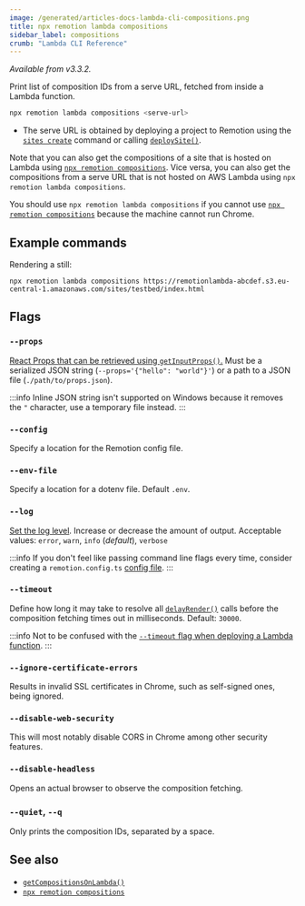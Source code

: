 ```yaml
---
image: /generated/articles-docs-lambda-cli-compositions.png
title: npx remotion lambda compositions
sidebar_label: compositions
crumb: "Lambda CLI Reference"
---
```


_Available from v3.3.2._

Print list of composition IDs from a serve URL, fetched from inside a Lambda function.

```bash
npx remotion lambda compositions <serve-url>
```

- The serve URL is obtained by deploying a project to Remotion using the [`sites create`](/docs/lambda/cli/sites#create) command or calling [`deploySite()`](/docs/lambda/deploysite).

Note that you can also get the compositions of a site that is hosted on Lambda using [`npx remotion compositions`](/docs/cli/compositions). Vice versa, you can also get the compositions from a serve URL that is not hosted on AWS Lambda using `npx remotion lambda compositions`.

You should use `npx remotion lambda compositions` if you cannot use [`npx remotion compositions`](/docs/cli/compositions) because the machine cannot run Chrome.

## Example commands

Rendering a still:

```
npx remotion lambda compositions https://remotionlambda-abcdef.s3.eu-central-1.amazonaws.com/sites/testbed/index.html
```

## Flags

### `--props`

[React Props that can be retrieved using `getInputProps()`.](/docs/get-input-props) Must be a serialized JSON string (`--props='{"hello": "world"}'`) or a path to a JSON file (`./path/to/props.json`).

:::info
Inline JSON string isn't supported on Windows because it removes the `"` character, use a temporary file instead.
:::

### `--config`

Specify a location for the Remotion config file.

### `--env-file`

Specify a location for a dotenv file. Default `.env`.

### `--log`

[Set the log level](/docs/config#setlevel). Increase or decrease the amount of output. Acceptable values: `error`, `warn`, `info` (_default_), `verbose`

:::info
If you don't feel like passing command line flags every time, consider creating a `remotion.config.ts` [config file](/docs/config).
:::

### `--timeout`

Define how long it may take to resolve all [`delayRender()`](/docs/delay-render) calls before the composition fetching times out in milliseconds. Default: `30000`.

:::info
Not to be confused with the [`--timeout` flag when deploying a Lambda function](/docs/lambda/cli/functions#--timeout).
:::

### `--ignore-certificate-errors`

Results in invalid SSL certificates in Chrome, such as self-signed ones, being ignored.

### `--disable-web-security`

This will most notably disable CORS in Chrome among other security features.

### `--disable-headless`

Opens an actual browser to observe the composition fetching.

### `--quiet`, `--q`

Only prints the composition IDs, separated by a space.

## See also

- [`getCompositionsOnLambda()`](/docs/lambda/getcompositionsonlambda)
- [`npx remotion compositions`](/docs/cli/compositions)
